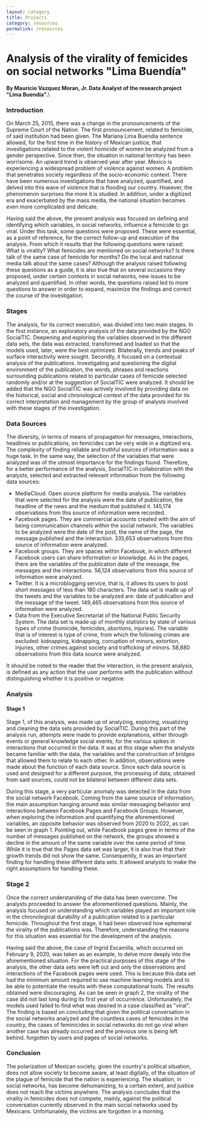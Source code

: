 ```yaml
---
layout: category
title: Projects
category: resources
permalink: /resources
---
```


# Analysis of the virality of femicides on social networks "Lima Buendía"

**By Mauricio Vazquez Moran,
  Jr. Data Analyst of the research project "Lima Buendía".**\
 
### Introduction

On March 25, 2015, there was a change in the pronouncements of the Supreme Court of the Nation. The first pronouncement, related to femicide, of said institution had been given. The Mariana Lima Buendia sentence allowed, for the first time in the history of Mexican justice, that investigations related to the violent homicide of women be analyzed from a gender perspective. Since then, the situation in national territory has been worrisome. An upward trend is observed year after year. Mexico is experiencing a widespread problem of violence against women. A problem that penetrates society regardless of the socio-economic context. There have been numerous investigations that have analyzed, quantified, and delved into this wave of violence that is flooding our country. However, the phenomenon surprises the more it is studied. In addition, under a digitized era and exacerbated by the mass media, the national situation becomes even more complicated and delicate.

Having said the above, the present analysis was focused on defining and identifying which variables, in social networks, influence a femicide to go viral. Under this task, some questions were proposed. These were essential, as a point of reference, for the correct follow-up and execution of the analysis. From which it results that the following questions were raised: What is virality? What femicides are mentioned on social networks? Is there talk of the same case of femicide for months? Do the local and national media talk about the same cases? Although the analysis raised following these questions as a guide, it is also true that on several occasions they proposed, under certain contexts in social networks, new issues to be analyzed and quantified. In other words, the questions raised led to more questions to answer in order to expand, maximize the findings and correct the course of the investigation.

### Stages

The analysis, for its correct execution, was divided into two main stages. In the first instance, an exploratory analysis of the data provided by the NGO SocialTIC. Deepening and exploring the variables observed in the different data sets, the data was extracted, transformed and loaded so that the models used, later, were the best optimized. Bilaterally, trends and peaks of surface interactivity were sought. Secondly, it focused on a contextual analysis of the publications. Investigating and questioning the digital environment of the publication, the words, phrases and reactions surrounding publications related to particular cases of femicide selected randomly and/or at the suggestion of SocialTIC were analyzed. It should be added that the NGO SocialTIC was actively involved by providing data on the historical, social and chronological context of the data provided for its correct interpretation and management by the group of analysts involved with these stages of the investigation.

### Data Sources

The diversity, in terms of means of propagation for messages, interactions, headlines or publications, on femicides can be very wide in a digitized era. The complexity of finding reliable and truthful sources of information was a huge task. In the same way, the selection of the variables that were analyzed was of the utmost importance for the findings found. Therefore, for a better performance of the analysis, SocialTIC in collaboration with the analysts, selected and extracted relevant information from the following data sources:

* MediaCloud. Open source platform for media analysis. The variables that were selected for the analysis were the date of publication, the headline of the news and the   medium that published it. 145,174 observations from this source of information were recorded.
* Facebook pages. They are commercial accounts created with the aim of being communication channels within the social network. The variables to be analyzed were the     date of the post, the name of the page, the message published and the interaction. 335,653 observations from this source of information were analyzed.
* Facebook groups. They are spaces within Facebook, in which different Facebook users can share information or knowledge. As in the pages, there are the variables of     the publication date of the message, the messages and the interactions. 56,124 observations from this source of information were analyzed.
* Twitter. It is a microblogging service, that is, it allows its users to post short messages of less than 180 characters. The data set is made up of the tweets and     the variables to be analyzed are: date of publication and the message of the tweet. 149,465 observations from this source of information were analyzed.
* Data from the Executive Secretariat of the National Public Security System. The data set is made up of monthly statistics by state of various types of crime           (homicide, femicides, abortions, injuries). The variable that is of interest is type of crime, from which the following crimes are excluded: kidnapping, kidnapping,   corruption of minors, extortion, injuries, other crimes against society and trafficking of minors. 58,880 observations from this data source were analyzed.

It should be noted to the reader that the interaction, in the present analysis, is defined as any action that the user performs with the publication without distinguishing whether it is positive or negative.

### Analysis

#### Stage 1

Stage 1, of this analysis, was made up of analyzing, exploring, visualizing and cleaning the data sets provided by SocialTIC. During this part of the analysis run, attempts were made to provide explanations, either through events or general knowledge social events, for the various spikes in interactions that occurred in the data. It was at this stage when the analysts became familiar with the data, the variables and the construction of bridges that allowed them to relate to each other. In addition, observations were made about the function of each data source. Since each data source is used and designed for a different purpose, the processing of data, obtained from said sources, could not be bilateral between different data sets.

During this stage, a very particular anomaly was detected in the data from the social network Facebook. Coming from the same source of information, the main assumption hanging around was similar messaging behavior and interactions between Facebook Pages and Facebook Groups. However, when exploring the information and quantifying the aforementioned variables, an opposite behavior was observed from 2020 to 2022, as can be seen in graph 1. Pointing out, while Facebook pages grew in terms of the number of messages published on the network, the groups showed a decline in the amount of the same variable over the same period of time. While it is true that the Pages data set was larger, it is also true that their growth trends did not show the same. Consequently, it was an important finding for handling these different data sets. It allowed analysts to make the right assumptions for handling these.

### Stage 2

Once the correct understanding of the data has been overcome. The analysts proceeded to answer the aforementioned questions. Mainly, the analysis focused on understanding which variables played an important role in the chronological durability of a publication related to a particular femicide. Throughout the first stage, it had been observed how ephemeral the virality of the publications was. Therefore, understanding the reasons for this situation was essential for the development of the analysis.

Having said the above, the case of Ingrid Escamilla, which occurred on February 9, 2020, was taken as an example, to delve more deeply into the aforementioned situation. For the practical purposes of this stage of the analysis, the other data sets were left out and only the observations and interactions of the Facebook pages were used. This is because this data set had the minimum amount required to use machine learning models and to be able to potentiate the results with these computational tools. The results obtained were discouraging. As can be seen in graph 2, the virality of the case did not last long during its first year of occurrence. Unfortunately, the models used failed to find what was desired in a case classified as "viral". The finding is based on concluding that given the political conversation in the social networks analyzed and the countless cases of femicides in the country, the cases of feminicides in social networks do not go viral when another case has already occurred and the previous one is being left behind. forgotten by users and pages of social networks.

### Conclusion

The polarization of Mexican society, given the country's political situation, does not allow society to become aware, at least digitally, of the situation of the plague of femicide that the nation is experiencing. The situation, in social networks, has become dehumanizing, to a certain extent, and justice does not reach the victims anywhere. The analysis concludes that the virality in femicides does not compete, mainly, against the political conversation currently observed in the main social networks used by Mexicans. Unfortunately, the victims are forgotten in a morning.


